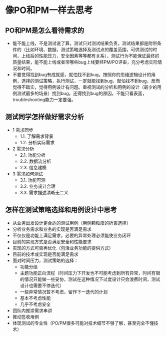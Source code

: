 # 像PO和PM一样去思考

## PO和PM是怎么看待需求的

* 能不能上线，不是测试说了算，测试只对测试结果负责，测试结果都是附带条件的（比如环境、数据，测试策略选择及测试点的覆盖范围，可供测试的时间，上线后的性能压力，安全因素等等都有关系），测试行为不能保证最终的质量结果，能不能上线或者带哪些bug上线要经PM/PO评审，充分考虑实际情况和时间。
* 不要觉得找到bug有成就感，就怕找不到bug。按照你的思维逻辑设计的用例，选择的测试策略，执行测试，一定就能找到bug，就怕找不到bug，反而觉得不踏实，觉得用例设计有问题。重视测试的分析和用例的设计（最少的用例测试最多的场景）找到bug，还得找到bug的原因，不能只看表面，troubleshooting能力一定要强。


## 测试同学怎样做好需求分析
* 1 需求同步
    * 1.1. 了解需求背景
    * 1.2. 分析实际需求
* 2 需求分析
    * 2.1. 功能分析
    * 2.2. 数据流分析
    * 2.3. 信息建模
* 3 需求如何测试
    * 3.1. 功能可测
    * 3.2. 业务设计合理
    * 3.3. 需求描述清晰无二义

## 怎样在测试策略选择和用例设计中思考
* 从业务出发设计更合适的测试用例（用例颗粒度的折衷选择）
* 分析业务需求和业务的实现是否满足需求
* 不仅仅是功能上满足需求，必要的异常处理必须能使业务闭环
* 目前的实现方式是否满足安全和性能要求
* 实现的方式可否再优化（包活业务功能的提供方式）
* 目前的技术或实现是否能满足需求
* 面对时间压力，测试策略的选择：
    * 功能分级
    * 主题功能正向流程（时间压力下开发也不可能考虑到所有异常，时间有限的情况只能做一些妥协，测试在这种情况下过度设计只会浪费时间，测试设计也需要不停迭代）
    * 一些异常情况暂不考虑，留作下一迭代的计划
    * 基本不考虑性能
    * 几乎不考虑安全
* 团队内推崇需求串讲
* 推动签收用例
* 体现测试的专业性（PO/PM很多可能对技术细节不够了解，甚至完全不懂技术）
